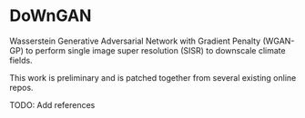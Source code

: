 # DoWnGAN
 Wasserstein Generative Adversarial Network with Gradient Penalty (WGAN-GP) to perform single image super resolution (SISR) to downscale climate fields.
 
 This work is preliminary and is patched together from several existing online repos. 
 
 TODO: Add references
